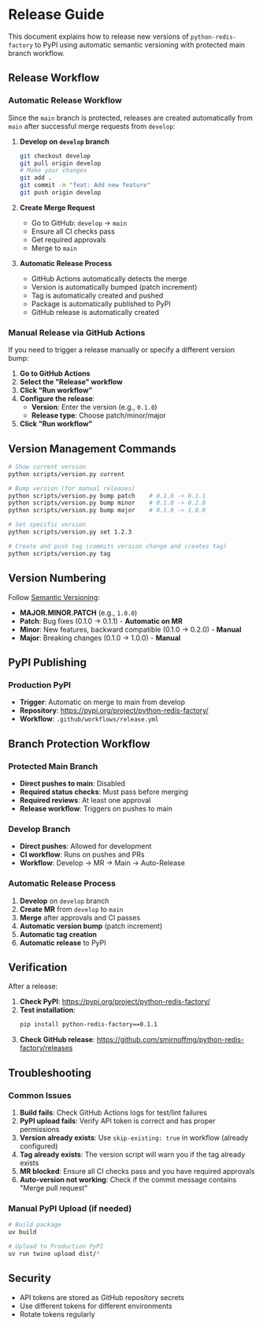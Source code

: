 # Release Guide

This document explains how to release new versions of `python-redis-factory` to PyPI using automatic semantic versioning with protected main branch workflow.

## Release Workflow

### Automatic Release Workflow

Since the `main` branch is protected, releases are created automatically from `main` after successful merge requests from `develop`:

1. **Develop on `develop` branch**
   ```bash
   git checkout develop
   git pull origin develop
   # Make your changes
   git add .
   git commit -m "feat: Add new feature"
   git push origin develop
   ```

2. **Create Merge Request**
   - Go to GitHub: `develop` → `main`
   - Ensure all CI checks pass
   - Get required approvals
   - Merge to `main`

3. **Automatic Release Process**
   - GitHub Actions automatically detects the merge
   - Version is automatically bumped (patch increment)
   - Tag is automatically created and pushed
   - Package is automatically published to PyPI
   - GitHub release is automatically created

### Manual Release via GitHub Actions

If you need to trigger a release manually or specify a different version bump:

1. **Go to GitHub Actions**
2. **Select the "Release" workflow**
3. **Click "Run workflow"**
4. **Configure the release**:
   - **Version**: Enter the version (e.g., `0.1.0`)
   - **Release type**: Choose patch/minor/major
5. **Click "Run workflow"**

## Version Management Commands

```bash
# Show current version
python scripts/version.py current

# Bump version (for manual releases)
python scripts/version.py bump patch    # 0.1.0 -> 0.1.1
python scripts/version.py bump minor    # 0.1.0 -> 0.2.0
python scripts/version.py bump major    # 0.1.0 -> 1.0.0

# Set specific version
python scripts/version.py set 1.2.3

# Create and push tag (commits version change and creates tag)
python scripts/version.py tag
```

## Version Numbering

Follow [Semantic Versioning](https://semver.org/):

- **MAJOR.MINOR.PATCH** (e.g., `1.0.0`)
- **Patch**: Bug fixes (0.1.0 → 0.1.1) - **Automatic on MR**
- **Minor**: New features, backward compatible (0.1.0 → 0.2.0) - **Manual**
- **Major**: Breaking changes (0.1.0 → 1.0.0) - **Manual**

## PyPI Publishing

### Production PyPI
- **Trigger**: Automatic on merge to main from develop
- **Repository**: https://pypi.org/project/python-redis-factory/
- **Workflow**: `.github/workflows/release.yml`

## Branch Protection Workflow

### Protected Main Branch
- **Direct pushes to main**: Disabled
- **Required status checks**: Must pass before merging
- **Required reviews**: At least one approval
- **Release workflow**: Triggers on pushes to main

### Develop Branch
- **Direct pushes**: Allowed for development
- **CI workflow**: Runs on pushes and PRs
- **Workflow**: Develop → MR → Main → Auto-Release

### Automatic Release Process
1. **Develop** on `develop` branch
2. **Create MR** from `develop` to `main`
3. **Merge** after approvals and CI passes
4. **Automatic version bump** (patch increment)
5. **Automatic tag creation**
6. **Automatic release** to PyPI

## Verification

After a release:

1. **Check PyPI**: https://pypi.org/project/python-redis-factory/
2. **Test installation**:
   ```bash
   pip install python-redis-factory==0.1.1
   ```
3. **Check GitHub release**: https://github.com/smirnoffmg/python-redis-factory/releases

## Troubleshooting

### Common Issues

1. **Build fails**: Check GitHub Actions logs for test/lint failures
2. **PyPI upload fails**: Verify API token is correct and has proper permissions
3. **Version already exists**: Use `skip-existing: true` in workflow (already configured)
4. **Tag already exists**: The version script will warn you if the tag already exists
5. **MR blocked**: Ensure all CI checks pass and you have required approvals
6. **Auto-version not working**: Check if the commit message contains "Merge pull request"

### Manual PyPI Upload (if needed)

```bash
# Build package
uv build

# Upload to Production PyPI
uv run twine upload dist/*
```

## Security

- API tokens are stored as GitHub repository secrets
- Use different tokens for different environments
- Rotate tokens regularly 